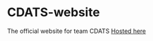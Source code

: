 # CDATS-website
The official website for team CDATS
<a href="https://cdats.netlify.com">Hosted here</a>
